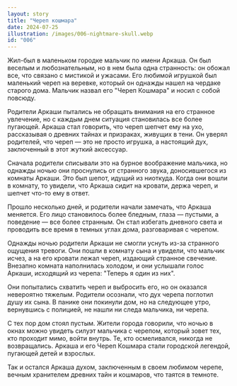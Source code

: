 ```yaml
---
layout: story
title: "Череп кошмара"
date: 2024-07-25
illustration: /images/006-nightmare-skull.webp
id: "006"
---
```


Жил-был в маленьком городке мальчик по имени Аркаша. Он был веселым и любознательным, но в нем была одна странность: он обожал все, что связано с мистикой и ужасами. Его любимой игрушкой был маленький череп на веревке, который он однажды нашел на чердаке старого дома. Мальчик назвал его "Череп Кошмара" и носил с собой повсюду.

Родители Аркаши пытались не обращать внимания на его странное увлечение, но с каждым днем ситуация становилась все более пугающей. Аркаша стал говорить, что череп шепчет ему на ухо, рассказывая о древних тайнах и призраках, живущих в тени. Он уверял родителей, что череп — это не просто игрушка, а настоящий дух, заключенный в этот жуткий аксессуар.

Сначала родители списывали это на бурное воображение мальчика, но однажды ночью они проснулись от странного звука, доносившегося из комнаты Аркаши. Это был шепот, идущий из ниоткуда. Когда они вошли в комнату, то увидели, что Аркаша сидит на кровати, держа череп, и шепчет что-то ему в ответ.

Прошло несколько дней, и родители начали замечать, что Аркаша меняется. Его лицо становилось более бледным, глаза — пустыми, а поведение — все более странным. Он стал избегать дневного света и проводить все время в темных углах дома, разговаривая с черепом.

Однажды ночью родители Аркаши не смогли уснуть из-за странного ощущения тревоги. Они пошли в комнату сына и увидели, что мальчик исчез, а на его кровати лежал череп, издающий странное свечение. Внезапно комната наполнилась холодом, и они услышали голос Аркаши, исходящий из черепа: "Теперь я один из них".

Они попытались схватить череп и выбросить его, но он оказался невероятно тяжелым. Родители осознали, что дух черепа поглотил душу их сына. В панике они покинули дом, но на следующее утро, вернувшись с полицией, не нашли ни следа мальчика, ни черепа.

С тех пор дом стоял пустым. Жители города говорили, что ночью в окнах можно увидеть силуэт мальчика с черепом, который зовет тех, кто проходит мимо, войти внутрь. Те, кто осмеливался, никогда не возвращались. Аркаша и его Череп Кошмара стали городской легендой, пугающей детей и взрослых.

Так и остался Аркаша духом, заключенным в своем любимом черепе, вечным хранителем древних тайн и кошмаров, что таятся в темноте.